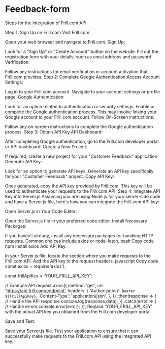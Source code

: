 # Feedback-form
Steps for the Integration of Frill.com API

Step 1: Sign Up on Frill.com
Visit Frill.com:

Open your web browser and navigate to Frill.com.
Sign Up:

Look for a "Sign Up" or "Create Account" button on the website.
Fill out the registration form with your details, such as email address and password.
Verification:

Follow any instructions for email verification or account activation that Frill.com provides.
Step 2: Complete Google Authentication
Access Account Settings:

Log in to your Frill.com account.
Navigate to your account settings or profile page.
Google Authentication:

Look for an option related to authentication or security settings.
Enable or complete the Google authentication process. This may involve linking your Google account to your Frill.com account.
Follow On-Screen Instructions:

Follow any on-screen instructions to complete the Google authentication process.
Step 3: Obtain API Key
API Dashboard:

After completing Google authentication, go to the Frill.com developer portal or API dashboard.
Create a New Project:

If required, create a new project for your "Customer Feedback" application.
Generate API Key:

Look for an option to generate API keys.
Generate an API key specifically for your "Customer Feedback" project.
Copy API Key:

Once generated, copy the API key provided by Frill.com. This key will be used to authenticate your requests to the Frill.com API.
Step 4: Integrate API Key into Server.js
Assuming you are using Node.js for your server-side code and have a Server.js file, here's how you can integrate the Frill.com API key:

Open Server.js in Your Code Editor:

Open the Server.js file in your preferred code editor.
Install Necessary Packages:

If you haven't already, install any necessary packages for handling HTTP requests. Common choices include axios or node-fetch.
bash
Copy code
npm install axios
Add API Key:

In your Server.js file, locate the section where you make requests to the Frill.com API.
Add the API key to the request headers.
javascript
Copy code
const axios = require('axios');

const frillApiKey = 'YOUR_FRILL_API_KEY';

// Example API request
axios({
  method: 'get',
  url: 'https://api.frill.com/endpoint',
  headers: {
    'Authorization': `Bearer ${frillApiKey}`,
    'Content-Type': 'application/json',
  },
})
.then(response => {
  // Handle the API response
  console.log(response.data);
})
.catch(error => {
  // Handle errors
  console.error(error);
});
Replace 'YOUR_FRILL_API_KEY' with the actual API key you obtained from the Frill.com developer portal.

Save and Test:

Save your Server.js file.
Test your application to ensure that it can successfully make requests to the Frill.com API using the integrated API key.

